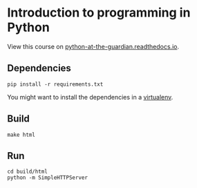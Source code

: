 # Introduction to programming in Python

View this course on [python-at-the-guardian.readthedocs.io](http://python-at-the-guardian.readthedocs.io/en/latest/).

## Dependencies

    pip install -r requirements.txt

You might want to install the dependencies in a [virtualenv](https://virtualenv.pypa.io/en/stable/userguide/#usage).

## Build

    make html

## Run

    cd build/html
    python -m SimpleHTTPServer
